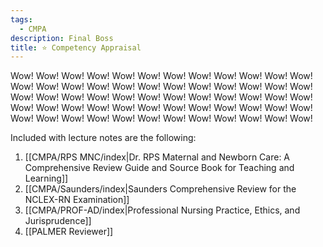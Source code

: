 ```yaml
---
tags:
  - CMPA
description: Final Boss
title: ⭐ Competency Appraisal
---
```

Wow! Wow! Wow! Wow! Wow! Wow! Wow! Wow! Wow! Wow! Wow! Wow! Wow! Wow! Wow! Wow! Wow! Wow! Wow! Wow! Wow! Wow! Wow! Wow! Wow! Wow! Wow! Wow! Wow! Wow! Wow! Wow! Wow! Wow! Wow! Wow! Wow! Wow! Wow! Wow! Wow! Wow! Wow! Wow! Wow! Wow! Wow! Wow! Wow! Wow! Wow! Wow! Wow! Wow! Wow! Wow! Wow! Wow! Wow! Wow!

Included with lecture notes are the following:
1. [[CMPA/RPS MNC/index|Dr. RPS Maternal and Newborn Care: A Comprehensive Review Guide and Source Book for Teaching and Learning]]
2. [[CMPA/Saunders/index|Saunders Comprehensive Review for the NCLEX-RN Examination]]
3. [[CMPA/PROF-AD/index|Professional Nursing Practice, Ethics, and Jurisprudence]]
4. [[PALMER Reviewer]]
